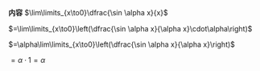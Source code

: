 **内容**
$\lim\limits_{x\to0}\dfrac{\sin \alpha x}{x}$

$=\lim\limits_{x\to0}\left(\dfrac{\sin \alpha x}{\alpha x}\cdot\alpha\right)$

$=\alpha\lim\limits_{x\to0}\left(\dfrac{\sin \alpha x}{\alpha x}\right)$

$=\alpha\cdot1=\alpha$
